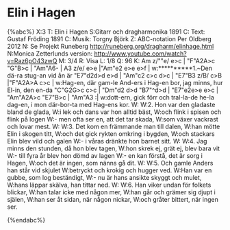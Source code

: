 # Elin i Hagen

{%abc%}
X:3
T: Elin i Hagen
S:Gitarr och dragharmonika 1891
C: Text: Gustaf Fröding 1891
C: Musik: Torgny Björk
Z: ABC-notation Per Oldberg 2012
N: Se Projekt Runeberg http://runeberg.org/dragharm/elinhage.html
N:Monica Zetterlunds version: http://www.youtube.com/watch?v=Raz6pO43zwQ
M: 3/4
R: Visa
L: 1/8
Q: 96
K: Am
z/""e/ e>c | "F"A2A>c "G"B>c | "Am"A6- | A3 z/e/ e>e |"Am"e2 e>e e>f |
w:**********1.~Den dä-ra stug-an vid ån är 
 "E7"d2d>d e>d | "Am"c2 c>c d>c | "E7"B3 z/B/ c>B |"F"A2A>A c>c |
w:Hag-en, där gam-le And-ers i Hag-en bor, jag minns, hur El-in, den en-da 
 "C"G2G>c c>c | "Dm"d2 d>d "B7"^d>d | "E7"e2e>e e>c | "Am"A2A>c "E7"B>c | "Am"A3 :|
w:dott-ern, gick förr och tral-la-de he-la dag-en, i mon där-bor-ta med Hag-ens kor.
W:
W:2. Hon var den gladaste bland de glada, 
W:i lek och dans var hon alltid bäst, 
W:och flink i spisen och flink på logen 
W:- men ofta ser en, att det tar skada, 
W:som växer vackrast och lovar mest.
W:
W:3. Det kom en främmande man till dalen, 
W:han mötte Elin i skogen titt, 
W:och det gick rykten omkring i bygden, 
W:och stackars Elin blev vild och galen 
W:- i våras dränkte hon barnet sitt.
W:
W:4. Jag minns den stunden, då hon blev tagen, 
W:hon skrek ej, grät ej, blev bara vit 
W:- till fyra år blev hon dömd av lagen 
W:- en kan förstå, det är sorg i Hagen, 
W:och det är ingen, som nänns gå dit.
W:
W:5. Och gamle Anders han står vid skjulet 
W:betryckt och krokig och hugger ved. 
W:Han var en gubbe, som log beständigt, 
W:- nu är hans ansikte skyggt och mulet, 
W:hans läppar skälva, han tittar ned.
W:
W:6. Han viker undan för folkets blickar, 
W:han talar icke med någon mer, 
W:han går och grämer sig djupt i själen, 
W:han ser åt sidan, när någon nickar, 
W:och gråter bittert, när ingen ser. 

{%endabc%}
